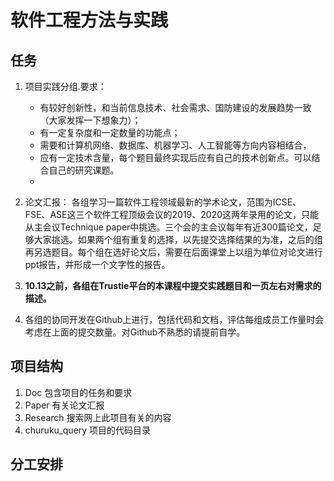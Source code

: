 # 软件工程方法与实践

## 任务

1. 项目实践分组.要求：
   + 有较好创新性，和当前信息技术、社会需求、国防建设的发展趋势一致（大家发挥一下想象力）；
   + 有一定复杂度和一定数量的功能点；
   + 需要和计算机网络、数据库、机器学习、人工智能等方向内容相结合，
   + 应有一定技术含量，每个题目最终实现后应有自己的技术创新点。可以结合自己的研究课题。
   + 
2. 论文汇报：
   各组学习一篇软件工程领域最新的学术论文，范围为ICSE、FSE、ASE这三个软件工程顶级会议的2019、2020这两年录用的论文，只能从主会议Technique paper中挑选。三个会的主会议每年有近300篇论文，足够大家挑选。如果两个组有重复的选择，以先提交选择结果的为准，之后的组再另选题目。每个组在选好论文后，需要在后面课堂上以组为单位对论文进行ppt报告，并形成一个文字性的报告。

3. **10.13之前，各组在Trustie平台的本课程中提交实践题目和一页左右对需求的描述。**

4. 各组的协同开发在Github上进行，包括代码和文档，评估每组成员工作量时会考虑在上面的提交数量。对Github不熟悉的请提前自学。

## 项目结构

1. Doc 包含项目的任务和要求
2. Paper 有关论文汇报
3. Research 搜索网上此项目有关的内容
4. churuku_query 项目的代码目录
   
## 分工安排

